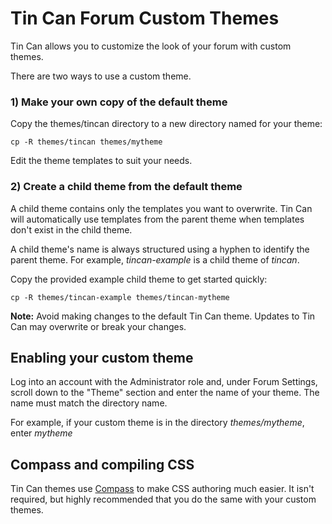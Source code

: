 # Tin Can Forum Custom Themes

Tin Can allows you to customize the look of your forum with custom themes.

There are two ways to use a custom theme.

### 1) Make your own copy of the default theme

Copy the themes/tincan directory to a new directory named for your theme:

`cp -R themes/tincan themes/mytheme`

Edit the theme templates to suit your needs.

### 2) Create a child theme from the default theme

A child theme contains only the templates you want to overwrite. Tin Can will
automatically use templates from the parent theme when templates don't exist
in the child theme.

A child theme's name is always structured using a hyphen to identify the parent
theme. For example, *tincan-example* is a child theme of *tincan*.

Copy the provided example child theme to get started quickly:

`cp -R themes/tincan-example themes/tincan-mytheme`

**Note:** Avoid making changes to the default Tin Can theme.
Updates to Tin Can may overwrite or break your changes.

## Enabling your custom theme

Log into an account with the Administrator role and, under Forum Settings,
scroll down to the "Theme" section and enter the name of your theme.
The name must match the directory name.

For example, if your custom theme is in the directory *themes/mytheme*,
enter *mytheme*

## Compass and compiling CSS

Tin Can themes use [Compass](http://compass-style.org/) to make CSS authoring
much easier. It isn't required, but highly recommended that you do the same
with your custom themes.

